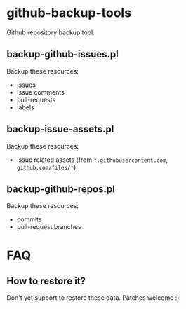 # github-backup-tools

Github repository backup tool.

## backup-github-issues.pl

Backup these resources:

* issues
* issue comments
* pull-requests
* labels

## backup-issue-assets.pl

Backup these resources:

* issue related assets (from `*.githubusercontent.com`, `github.com/files/*`)

## backup-github-repos.pl

Backup these resources:

* commits
* pull-request branches

# FAQ

## How to restore it?

Don't yet support to restore these data.
Patches welcome :)
